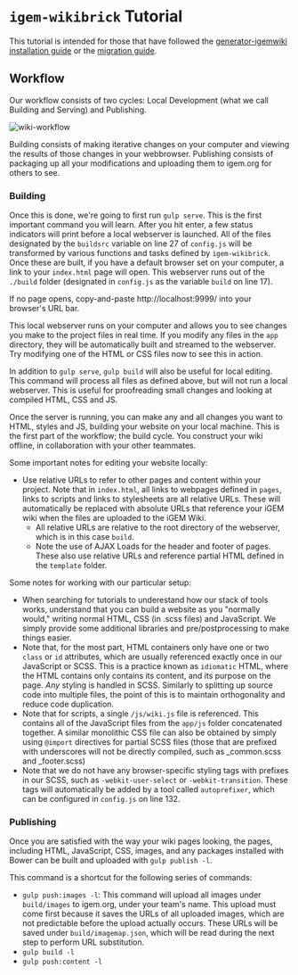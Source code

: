 # `igem-wikibrick` Tutorial

This tutorial is intended for those that have followed the [generator-igemwiki installation guide](https://github.com/Virginia-iGEM/generator-igemwiki) or the [migration guide](https://github.com/Virginia-iGEM/igem-wikibrick/tree/master/docs/migration-guide).

## Workflow

Our workflow consists of two cycles: Local Development (what we call Building and Serving) and Publishing.

![wiki-workflow](wiki-workflow.PNG)

Building consists of making iterative changes on your computer and viewing the results of those changes in your webbrowser. Publishing consists of packaging up all your modifications and uploading them to igem.org for others to see.

### Building

Once this is done, we're going to first run `gulp serve`. This is the first important command you will learn. After you hit enter, a few status indicators will print before a local webserver is launched. All of the files designated by the `buildsrc` variable on line 27 of `config.js` will be transformed by various functions and tasks defined by `igem-wikibrick`. Once these are built, if you have a default browser set on your computer, a link to your `index.html` page will open. This webserver runs out of the `./build` folder (designated in `config.js` as the variable `build` on line 17).

If no page opens, copy-and-paste http://localhost:9999/ into your browser's URL bar.

This local webserver runs on your computer and allows you to see changes you make to the project files in real time. If you modify any files in the `app` directory, they will be automatically built and streamed to the webserver. Try modifying one of the HTML or CSS files now to see this in action.

In addition to `gulp serve`, `gulp build` will also be useful for local editing. This command will process all files as defined above, but will not run a local webserver. This is useful for proofreading small changes and looking at compiled HTML, CSS and JS.

Once the server is running, you can make any and all changes you want to HTML, styles and JS, building your website on your local machine. This is the first part of the workflow; the build cycle. You construct your wiki offline, in collaboration with your other teammates.

Some important notes for editing your website locally:

- Use relative URLs to refer to other pages and content within your project. Note that in `index.html`, all links to webpages defined in `pages`, links to scripts and links to stylesheets are all relative URLs. These will automatically be replaced with absolute URLs that reference your iGEM wiki when the files are uploaded to the iGEM Wiki.
  - All relative URLs are relative to the root directory of the webserver, which is in this case `build`.
  - Note the use of AJAX Loads for the header and footer of pages. These also use relative URLs and reference partial HTML defined in the `template` folder.

Some notes for working with our particular setup:

- When searching for tutorials to underestand how our stack of tools works, understand that you can build a website as you "normally would," writing normal HTML, CSS (in .scss files) and JavaScript. We simply provide some additional libraries and pre/postprocessing to make things easier.
- Note that, for the most part, HTML containers only have one or two `class` or `id` attributes, which are usually referenced exactly once in our JavaScript or SCSS. This is a practice known as `idiomatic` HTML, where the HTML contains only contains its content, and its purpose on the page. _Any_ styling is handled in SCSS. Similarly to splitting up source code into multiple files, the point of this is to maintain orthogonality and reduce code duplication.
- Note that for scripts, a single `/js/wiki.js` file is referenced. This contains all of the JavaScript files from the `app/js` folder concatenated together. A similar monolithic CSS file can also be obtained by simply using `@import` directives for partial SCSS files (those that are prefixed with underscores will not be directly compiled, such as _common.scss and _footer.scss)
- Note that we do not have any browser-specific styling tags with prefixes in our SCSS, such as `-webkit-user-select` or `-webkit-transition`. These tags will automatically be added by a tool called `autoprefixer`, which can be configured in `config.js` on line 132.

### Publishing

Once you are satisfied with the way your wiki pages looking, the pages, including HTML, JavaScript, CSS, images, and any packages installed with Bower can be built and uploaded with `gulp publish -l`.

This command is a shortcut for the following series of commands:

- `gulp push:images -l`: This command will upload all images under `build/images` to igem.org, under your team's name. This upload must come first because it saves the URLs of all uploaded images, which are not predictable before the upload actually occurs. These URLs will be saved under `build/imagemap.json`, which will be read during the next step to perform URL substitution.
- `gulp build -l`
- `gulp push:content -l`